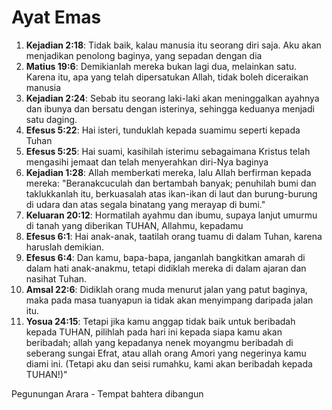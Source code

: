 # Ayat Emas

1. **Kejadian 2:18**: Tidak baik, kalau manusia itu seorang diri saja. Aku akan menjadikan penolong baginya, yang sepadan dengan dia
2. **Matius 19:6**: Demikianlah mereka bukan lagi dua, melainkan satu. Karena itu, apa yang telah dipersatukan Allah, tidak boleh diceraikan manusia
3. **Kejadian 2:24**: Sebab itu seorang laki-laki akan meninggalkan ayahnya dan ibunya dan bersatu dengan isterinya, sehingga keduanya menjadi satu daging.
4. **Efesus 5:22**: Hai isteri, tunduklah kepada suamimu seperti kepada Tuhan
5. **Efesus 5:25**: Hai suami, kasihilah isterimu sebagaimana Kristus telah mengasihi jemaat dan telah menyerahkan diri-Nya baginya
6. **Kejadian 1:28**: Allah memberkati mereka, lalu Allah berfirman kepada mereka: "Beranakcuculah dan bertambah banyak; penuhilah bumi dan taklukkanlah itu, berkuasalah atas ikan-ikan di laut dan burung-burung di udara dan atas segala binatang yang merayap di bumi."
7. **Keluaran 20:12**: Hormatilah ayahmu dan ibumu, supaya lanjut umurmu di tanah yang diberikan TUHAN, Allahmu, kepadamu
8. **Efesus 6:1**: Hai anak-anak, taatilah orang tuamu di dalam Tuhan, karena haruslah demikian.
9. **Efesus 6:4**: Dan kamu, bapa-bapa, janganlah bangkitkan amarah di dalam hati anak-anakmu, tetapi didiklah mereka di dalam ajaran dan nasihat Tuhan.
10. **Amsal 22:6**: Didiklah orang muda menurut jalan yang patut baginya, maka pada masa tuanyapun ia tidak akan menyimpang daripada jalan itu.
11. **Yosua 24:15**: Tetapi jika kamu anggap tidak baik untuk beribadah kepada TUHAN, pilihlah pada hari ini kepada siapa kamu akan beribadah; allah yang kepadanya nenek moyangmu beribadah di seberang sungai Efrat, atau allah orang Amori yang negerinya kamu diami ini. (Tetapi aku dan seisi rumahku, kami akan beribadah kepada TUHAN!)"

Pegunungan Arara - Tempat bahtera dibangun